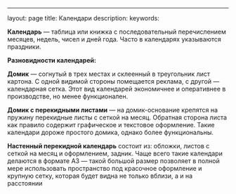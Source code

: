 ---
layout: page
title: Календари
description:
keywords:



**Календарь** — таблица или книжка с последовательный перечислением месяцев, недель, чисел и дней года. Часто в календарях указываются праздники.


**Разновидности календарей:**

**Домик** — согнутый в трех местах и склеенный в треугольник лист картона. С одной видимой стороны помещается реклама, с другой — календарная сетка. Этот вид календарей экономичнее и оперативнее в производстве, но менее функционален.

**Домик с перекидными листами** — на домик-основание крепятся на пружину перекидные листы с сеткой на месяц. Обратная сторона листа как правило содержит графическое и текстовое оформление. Такие календари дороже простого домика, однако более функциональны.


**Настенный перекидной календарь** состоит из: обложки, листов с сеткой на месяц и оформлением, задник. Чаще всего такие календари делаются в формате А3 — такой большой размер позволяет в полной мере использовать пространство под красочное оформление и крупную сетку, которая будет видна не только вблизи, а и на расстоянии
